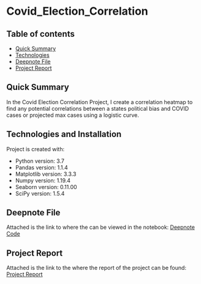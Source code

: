# Covid_Election_Correlation

## Table of contents
* [Quick Summary](#quick-summary)
* [Technologies](#technologies-and-installation)
* [Deepnote File](#deepnote-file)
* [Project Report](#project-report)
## Quick Summary
In the Covid Election Correlation Project, I create a correlation heatmap to find any potential correlations between a states political bias and COVID cases or projected max cases using a logistic curve. 
## Technologies and Installation
Project is created with:
* Python version: 3.7
* Pandas version: 1.1.4
* Matplotlib version: 3.3.3
* Numpy version: 1.19.4
* Seaborn version: 0.11.00
* SciPy version: 1.5.4
## Deepnote File
Attached is the link to where the can be viewed in the notebook:
[Deepnote Code](https://deepnote.com/project/b22b1f2b-a30e-495f-a0d8-d5893f4ad87f "Deepnote File")
## Project Report
Attached is the link to the where the report of the project can be found:
[Project Report](https://github.com/dhruvbs/Covid_Election_Correlation/blob/main/COVID_Election_Report.pdf "Project Report")


